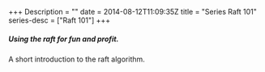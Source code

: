 +++
Description = ""
date = 2014-08-12T11:09:35Z
title = "Series Raft 101"
series-desc = ["Raft 101"]
+++

##### Using the raft for fun and profit.

A short introduction to the raft algorithm.
